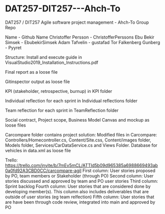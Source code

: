 # DAT257-DIT257---Ahch-To
DAT257 / DIT257 Agile software project management - Ahch-To Group Repo

Name - Github Name
Christoffer Persson - ChristofferPerssons
Ebu Bekir Simsek - EbubekirSimsek
Adam Tafvelin - gustafad
Tor Falkenberg Gunberg - Pyyret

Structure:
  Install and execute guide in VisualStudio2019_Installation_Instructions.pdf
  
  Final report as a loose file
  
  Gitinspector output as loose file
  
  KPI (stakeholder, retrospective, burnup) in KPI folder
  
  Individual reflection for each sprint in Individual reflections folder
  
  Team reflection for each sprint in TeamReflection folder
  
  Social contract, Project scope, Business Model Canvas and mockup as loose files
  
  Carcompare folder contains project solution:
    Modified files in Carcompare: Controllers/Homecontroller.cs, Content/Site.css, Content/images folder, 
      Models folder, Services/CarDataService.cs and Views Folder. Database for vehicles in data.xml as loose file
      
Trello: https://trello.com/invite/b/7mEv5mCL/ATTId5b09d965385a6988669493ab0a0fd92A3CBD0CC/carcompare-agil
  First column: User stories proposed by PO, team members or Stakeholder (through PO)
  Second column: User stories discussed and approved by team and PO user stories
  Third column: Sprint backlog
  Fourth column: User stories that are considered done by developing member(s). This column also includes deliverables that are outside of user stories (eg team relfection)
  Fifth column: User stories that are have been through code review, integrated into main and approved by PO
  



